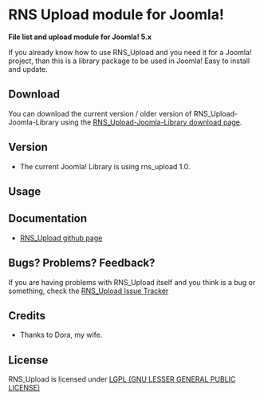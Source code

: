 # RNS Upload module for Joomla!

**File list and upload module for Joomla! 5.x**

If you already know how to use RNS_Upload and you need it for a Joomla! project, than this is a library package to be used in Joomla! Easy to install and update.

Download
--------

You can download the current version / older version of RNS_Upload-Joomla-Library using the [RNS_Upload-Joomla-Library download page](https://github.com/ivanramosnet/RNS_Upload-Joomla-Library/releases).

Version
-------

* The current Joomla! Library is using rns_upload 1.0.

Usage
-----

Documentation
-------------

* [RNS_Upload github page](https://github.com/jbrailas/rns_upload)

Bugs? Problems? Feedback?
-------------------------

If you are having problems with RNS_Upload itself and you think is a bug or something, check the [RNS_Upload Issue Tracker](https://github.com/jbrailas/rns_upload/issues)

Credits
-------

* Thanks to Dora, my wife.


License
-------
RNS_Upload is licensed under [LGPL (GNU LESSER GENERAL PUBLIC LICENSE)](https://github.com/jbrailas/rns_upload/blob/master/license.md)
